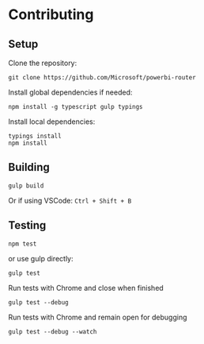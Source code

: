 # Contributing

## Setup

Clone the repository:
```
git clone https://github.com/Microsoft/powerbi-router
```

Install global dependencies if needed:
```
npm install -g typescript gulp typings
```

Install local dependencies:
```
typings install
npm install
```

## Building
```
gulp build
```
Or if using VSCode: `Ctrl + Shift + B`

## Testing
```
npm test
```
or use gulp directly:
```
gulp test
```

Run tests with Chrome and close when finished
```
gulp test --debug
```

Run tests with Chrome and remain open for debugging
```
gulp test --debug --watch
```